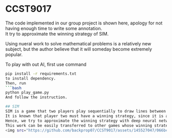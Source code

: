 # CCST9017
The code implemented in our group project is shown here, apology for not having enough time to write some annotation.  
It try to approximate the winning strategy of SIM.  

Using nueral work to solve mathematical problems is a relatively new subject, but the author believe that it will someday become extremely popular.


To play with out AI, first use command 
```bash
pip install -r requirements.txt
to install dependency.
Then, run
```bash
python play_game.py
And follow the instruction.

## SIM
SIM is a game that two players play sequentially to draw lines between six points, the first one whose own lines form a triangluar with three of the six points as the corner will lose the game.  
It is known that player two must have a winning strategy, since it is a combinatorial game that cannot end in a draw. But the winning strategy itself is not elegant at all.  
Hence, we try to approximate the winning strategy with deep neural network.  
This work can be easily transferred to other games whose winning strategies have not yet to be discoverred, since we barely made any assumption about the game.   
<img src="https://github.com/backprop07/CCST9017/assets/145527047/066bcf48-0203-4a6a-ab35-1d45243f46cf" width=200>
